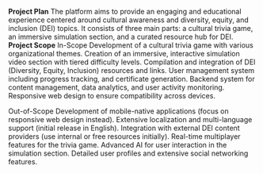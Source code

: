**Project Plan**
The platform aims to provide an engaging and educational experience centered around cultural awareness and diversity, equity, and inclusion (DEI) topics. It consists of three main parts: a cultural trivia game, an immersive simulation section, and a curated resource hub for DEI.
**Project Scope**
In-Scope
Development of a cultural trivia game with various organizational themes.
Creation of an immersive, interactive simulation video section with tiered difficulty levels.
Compilation and integration of DEI (Diversity, Equity, Inclusion) resources and links.
User management system including progress tracking, and certificate generation.
Backend system for content management, data analytics, and user activity monitoring.
Responsive web design to ensure compatibility across devices.



Out-of-Scope
Development of mobile-native applications (focus on responsive web design instead).
Extensive localization and multi-language support (initial release in English).
Integration with external DEI content providers (use internal or free resources initially).
Real-time multiplayer features for the trivia game.
Advanced AI for user interaction in the simulation section.
Detailed user profiles and extensive social networking features.
